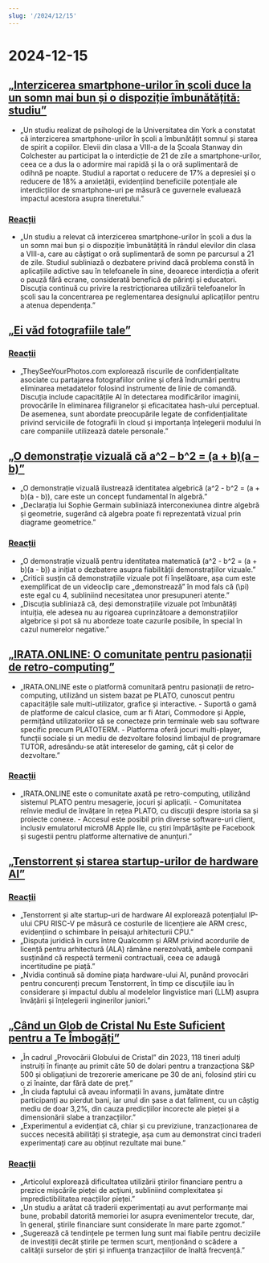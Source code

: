 ```yaml
---
slug: '/2024/12/15'
---
```


# 2024-12-15

## [„Interzicerea smartphone-urilor în școli duce la un somn mai bun și o dispoziție îmbunătățită: studiu”](https://www.york.ac.uk/news-and-events/news/2024/research/school-smartphone-ban-better-sleep/)

- „Un studiu realizat de psihologi de la Universitatea din York a constatat că interzicerea smartphone-urilor în școli a îmbunătățit somnul și starea de spirit a copiilor. Elevii din clasa a VIII-a de la Școala Stanway din Colchester au participat la o interdicție de 21 de zile a smartphone-urilor, ceea ce a dus la o adormire mai rapidă și la o oră suplimentară de odihnă pe noapte. Studiul a raportat o reducere de 17% a depresiei și o reducere de 18% a anxietății, evidențiind beneficiile potențiale ale interdicțiilor de smartphone-uri pe măsură ce guvernele evaluează impactul acestora asupra tineretului.”

### [Reacții](https://news.ycombinator.com/item?id=42420352)

- „Un studiu a relevat că interzicerea smartphone-urilor în școli a dus la un somn mai bun și o dispoziție îmbunătățită în rândul elevilor din clasa a VIII-a, care au câștigat o oră suplimentară de somn pe parcursul a 21 de zile. Studiul subliniază o dezbatere privind dacă problema constă în aplicațiile adictive sau în telefoanele în sine, deoarece interdicția a oferit o pauză fără ecrane, considerată benefică de părinți și educatori. Discuția continuă cu privire la restricționarea utilizării telefoanelor în școli sau la concentrarea pe reglementarea designului aplicațiilor pentru a atenua dependența.”

## [„Ei văd fotografiile tale”](https://theyseeyourphotos.com/)

### [Reacții](https://news.ycombinator.com/item?id=42419469)

- „TheySeeYourPhotos.com explorează riscurile de confidențialitate asociate cu partajarea fotografiilor online și oferă îndrumări pentru eliminarea metadatelor folosind instrumente de linie de comandă. Discuția include capacitățile AI în detectarea modificărilor imaginii, provocările în eliminarea filigranelor și eficacitatea hash-ului perceptual. De asemenea, sunt abordate preocupările legate de confidențialitate privind serviciile de fotografii în cloud și importanța înțelegerii modului în care companiile utilizează datele personale.”

## [„O demonstrație vizuală că a^2 – b^2 = (a + b)(a – b)”](https://www.futilitycloset.com/2024/12/15/tidy-2/)

- „O demonstrație vizuală ilustrează identitatea algebrică \(a^2 - b^2 = (a + b)(a - b)\), care este un concept fundamental în algebră.”
- „Declarația lui Sophie Germain subliniază interconexiunea dintre algebră și geometrie, sugerând că algebra poate fi reprezentată vizual prin diagrame geometrice.”

### [Reacții](https://news.ycombinator.com/item?id=42423409)

- „O demonstrație vizuală pentru identitatea matematică \(a^2 - b^2 = (a + b)(a - b)\) a inițiat o dezbatere asupra fiabilității demonstrațiilor vizuale.”
- „Criticii susțin că demonstrațiile vizuale pot fi înșelătoare, așa cum este exemplificat de un videoclip care „demonstrează” în mod fals că \(\pi\) este egal cu 4, subliniind necesitatea unor presupuneri atente.”
- „Discuția subliniază că, deși demonstrațiile vizuale pot îmbunătăți intuiția, ele adesea nu au rigoarea cuprinzătoare a demonstrațiilor algebrice și pot să nu abordeze toate cazurile posibile, în special în cazul numerelor negative.”

## [„IRATA.ONLINE: O comunitate pentru pasionații de retro-computing”](https://irata.online/)

- „IRATA.ONLINE este o platformă comunitară pentru pasionații de retro-computing, utilizând un sistem bazat pe PLATO, cunoscut pentru capacitățile sale multi-utilizator, grafice și interactive. - Suportă o gamă de platforme de calcul clasice, cum ar fi Atari, Commodore și Apple, permițând utilizatorilor să se conecteze prin terminale web sau software specific precum PLATOTERM. - Platforma oferă jocuri multi-player, funcții sociale și un mediu de dezvoltare folosind limbajul de programare TUTOR, adresându-se atât intereselor de gaming, cât și celor de dezvoltare.”

### [Reacții](https://news.ycombinator.com/item?id=42418982)

- „IRATA.ONLINE este o comunitate axată pe retro-computing, utilizând sistemul PLATO pentru mesagerie, jocuri și aplicații. - Comunitatea reînvie mediul de învățare în rețea PLATO, cu discuții despre istoria sa și proiecte conexe. - Accesul este posibil prin diverse software-uri client, inclusiv emulatorul microM8 Apple IIe, cu știri împărtășite pe Facebook și sugestii pentru platforme alternative de anunțuri.”

## [„Tenstorrent și starea startup-urilor de hardware AI”](https://irrationalanalysis.substack.com/p/tenstorrent-and-the-state-of-ai-hardware)

### [Reacții](https://news.ycombinator.com/item?id=42421157)

- „Tenstorrent și alte startup-uri de hardware AI explorează potențialul IP-ului CPU RISC-V pe măsură ce costurile de licențiere ale ARM cresc, evidențiind o schimbare în peisajul arhitecturii CPU.”
- „Disputa juridică în curs între Qualcomm și ARM privind acordurile de licență pentru arhitectură (ALA) rămâne nerezolvată, ambele companii susținând că respectă termenii contractuali, ceea ce adaugă incertitudine pe piață.”
- „Nvidia continuă să domine piața hardware-ului AI, punând provocări pentru concurenți precum Tenstorrent, în timp ce discuțiile iau în considerare și impactul dublu al modelelor lingvistice mari (LLM) asupra învățării și înțelegerii inginerilor juniori.”

## [„Când un Glob de Cristal Nu Este Suficient pentru a Te Îmbogăți”](https://elmwealth.com/crystal-ball/)

- „În cadrul „Provocării Globului de Cristal” din 2023, 118 tineri adulți instruiți în finanțe au primit câte 50 de dolari pentru a tranzacționa S&P 500 și obligațiuni de trezorerie americane pe 30 de ani, folosind știri cu o zi înainte, dar fără date de preț.”
- „În ciuda faptului că aveau informații în avans, jumătate dintre participanți au pierdut bani, iar unul din șase a dat faliment, cu un câștig mediu de doar 3,2%, din cauza predicțiilor incorecte ale pieței și a dimensionării slabe a tranzacțiilor.”
- „Experimentul a evidențiat că, chiar și cu previziune, tranzacționarea de succes necesită abilități și strategie, așa cum au demonstrat cinci traderi experimentați care au obținut rezultate mai bune.”

### [Reacții](https://news.ycombinator.com/item?id=42422077)

- „Articolul explorează dificultatea utilizării știrilor financiare pentru a prezice mișcările pieței de acțiuni, subliniind complexitatea și impredictibilitatea reacțiilor pieței.”
- „Un studiu a arătat că traderii experimentați au avut performanțe mai bune, probabil datorită memoriei lor asupra evenimentelor trecute, dar, în general, știrile financiare sunt considerate în mare parte zgomot.”
- „Sugerează că tendințele pe termen lung sunt mai fiabile pentru deciziile de investiții decât știrile pe termen scurt, menționând o scădere a calității surselor de știri și influența tranzacțiilor de înaltă frecvență.”

<head>
  <meta property="og:title" content="„Interzicerea smartphone-urilor în școli duce la un somn mai bun și o dispoziție îmbunătățită: studiu”" />
  <meta property="og:type" content="website" />
  <meta property="og:image" content="https://og.cho.sh/api/og/?title=%E2%80%9EInterzicerea%20smartphone-urilor%20%C3%AEn%20%C8%99coli%20duce%20la%20un%20somn%20mai%20bun%20%C8%99i%20o%20dispozi%C8%9Bie%20%C3%AEmbun%C4%83t%C4%83%C8%9Bit%C4%83%3A%20studiu%E2%80%9D&subheading=duminic%C4%83%2C%2015%20decembrie%202024%3A%20Rezumat%20Hacker%20News" />
</head>
